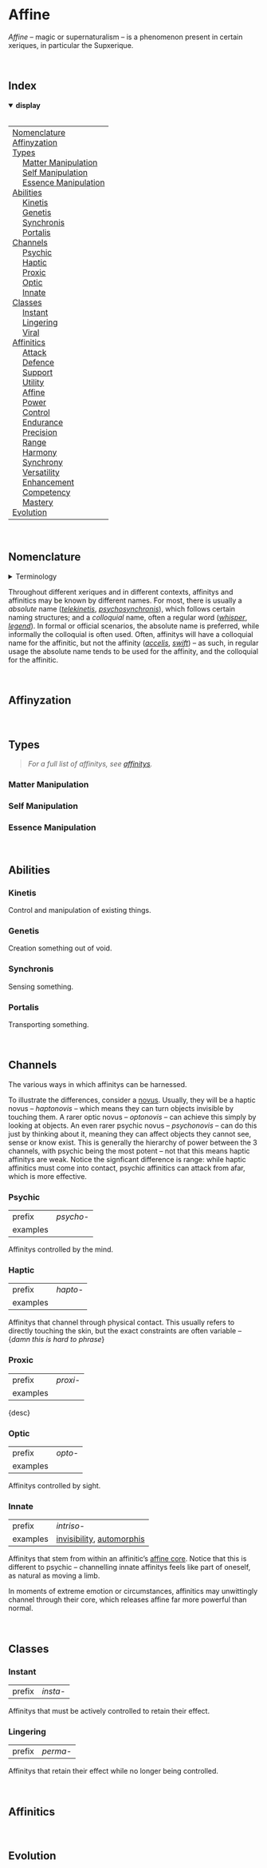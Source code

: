 # Affine

*Affine* – magic or supernaturalism – is a phenomenon present in certain xeriques, in particular the Supxerique.


<br>


## Index

<details open>
  <summary> <b> display </b> </summary> <br>

<table>
  <td>
    <a href="#nomenclature"> Nomenclature </a> <br>
    <a href="#affinyzation"> Affinyzation </a> <br>
    <a href="#types"> Types </a> <br>
    &emsp; <a href="#matter-manipulation"> Matter Manipulation </a> <br>
    &emsp; <a href="#self-manipulation"> Self Manipulation </a> <br>
    &emsp; <a href="#essence-manipulation"> Essence Manipulation </a> <br>
    <a href="#abilities"> Abilities </a> <br>
    &emsp; <a href="#kinetis"> Kinetis </a> <br>
    &emsp; <a href="#genetis"> Genetis </a> <br>
    &emsp; <a href="#synchronis"> Synchronis </a> <br>
    &emsp; <a href="#portalis"> Portalis </a> <br>
    <a href="#channels"> Channels </a> <br>
    &emsp; <a href="#psychic"> Psychic </a> <br>
    &emsp; <a href="#haptic"> Haptic </a> <br>
    &emsp; <a href="#proxic"> Proxic </a> <br>
    &emsp; <a href="#optic"> Optic </a> <br>
    &emsp; <a href="#innate"> Innate </a> <br>
    <a href="#classes"> Classes </a> <br>
    &emsp; <a href="#instant"> Instant </a> <br>
    &emsp; <a href="#lingering"> Lingering </a> <br>
    &emsp; <a href="#viral"> Viral </a> <br>
    <a href="#affinitics"> Affinitics </a> <br>
    &emsp; <a href="#attack"> Attack </a> <br>
    &emsp; <a href="#defence"> Defence </a> <br>
    &emsp; <a href="#support"> Support </a> <br>
    &emsp; <a href="#utility"> Utility </a> <br>
    &emsp; <a href="#affine"> Affine </a> <br>
    &emsp; <a href="#power"> Power </a> <br>
    &emsp; <a href="#control"> Control </a> <br>
    &emsp; <a href="#endurance"> Endurance </a> <br>
    &emsp; <a href="#precision"> Precision </a> <br>
    &emsp; <a href="#range"> Range </a> <br>
    &emsp; <a href="#harmony"> Harmony </a> <br>
    &emsp; <a href="#synchrony"> Synchrony </a> <br>
    &emsp; <a href="#versatility"> Versatility </a> <br>
    &emsp; <a href="#enhancement"> Enhancement </a> <br>
    &emsp; <a href="#competency"> Competency </a> <br>
    &emsp; <a href="#mastery"> Mastery </a> <br>
    <a href="#evolution"> Evolution </a>
  </td>
</table>

</details>


<br>


## Nomenclature

<details>
  <summary> Terminology </summary>

- **affine** – the concept of supernaturalism, and the energy released through its utilyzation
- **affinity** – a supernatural power
- **affinitic** – a being with an affinity
- **affinics** – the subject of affine
- **affinical** – relating to affine
- **affinitics** – the subject of affinitys
- **affinitical** – relating to affinitys
- **affinyzation** – the process of unlocking affinitys

</details>

Throughout different xeriques and in different contexts, affinitys and affinitics may be known by different names. For most, there is usually a *absolute* name (*[telekinetis](affinitys/telekinetis.md)*, *[psychosynchronis](affinitys/psychosynchronis.md)*), which follows certain naming structures; and a *colloquial* name, often a regular word (*[whisper](affinitys/psychokinetic.md)*, *[legend](affinitys/legacy.md)*). In formal or official scenarios, the absolute name is preferred, while informally the colloquial is often used. Often, affinitys will have a colloquial name for the affinitic, but not the affinity (*[accelis](affinitys/accelis.md)*, *[swift](affinitys/accelis.md)*) – as such, in regular usage the absolute name tends to be used for the affinity, and the colloquial for the affinitic.


<br>


## Affinyzation


<br>


## Types

> *For a full list of affinitys, see [affinitys](affinitys.md).*

### Matter Manipulation

### Self Manipulation

### Essence Manipulation


<br>


## Abilities

### Kinetis
Control and manipulation of existing things.

### Genetis
Creation something out of void.

### Synchronis
Sensing something.

### Portalis
Transporting something.


<br>


## Channels

The various ways in which affinitys can be harnessed.

To illustrate the differences, consider a [novus](affinitys/novis.md). Usually, they will be a haptic novus – *haptonovis* – which means they can turn objects invisible by touching them. A rarer optic novus – *optonovis* – can achieve this simply by looking at objects. An even rarer psychic novus – *psychonovis* – can do this just by thinking about it, meaning they can affect objects they cannot see, sense or know exist. This is generally the hierarchy of power between the 3 channels, with psychic being the most potent – not that this means haptic affinitys are weak. Notice the signficant difference is range: while haptic affinitics must come into contact, psychic affinitics can attack from afar, which is more effective.

### Psychic

<table>
  <tr>
    <td> prefix </td>
    <td> <em> psycho- </em> </td>
  </tr>
  <tr>
    <td> examples </td>
    <td> <a href="affinitys/telekinetis.md">  </a> </td>
  </tr>
</table>

Affinitys controlled by the mind.

### Haptic

<table>
  <tr>
    <td> prefix </td>
    <td> <em> hapto- </em> </td>
  </tr>
  <tr>
    <td> examples </td>
    <td> <a href="affinitys/.md">  </a> </td>
  </tr>
</table>

Affinitys that channel through physical contact. This usually refers to directly touching the skin, but the exact constraints are often variable – {*damn this is hard to phrase*}

### Proxic

<table>
  <tr>
    <td> prefix </td>
    <td> <em> proxi- </em> </td>
  </tr>
  <tr>
    <td> examples </td>
    <td> <a href="affinitys/vitakinetis.md">  </a> </td>
  </tr>
</table>

{desc}

### Optic

<table>
  <tr>
    <td> prefix </td>
    <td> <em> opto- </em> </td>
  </tr>
  <tr>
    <td> examples </td>
    <td> <a href="affinitys/.md">  </a> </td>
  </tr>
</table>

Affinitys controlled by sight.

### Innate

<table>
  <tr>
    <td> prefix </td>
    <td> <em> intriso- </em> </td>
  </tr>
  <tr>
    <td> examples </td>
    <td> <a href="affinitys/invisibility.md">invisibility</a>, <a href="affinitys/automorphis.md">automorphis</a> </td>
  </tr>
</table>

Affinitys that stem from within an affinitic’s [affine core](foundational%20principles%20of%20affine.md). Notice that this is different to psychic – channelling innate affinitys feels like part of oneself, as natural as moving a limb.

In moments of extreme emotion or circumstances, affinitics may unwittingly channel through their core, which releases affine far more powerful than normal.


<br>


## Classes

### Instant

<table>
  <tr>
    <td> prefix </td>
    <td> <em> insta- </em> </td>
  </tr>
</table>

Affinitys that must be actively controlled to retain their effect.

### Lingering

<table>
  <tr>
    <td> prefix </td>
    <td> <em> perma- </em> </td>
  </tr>
</table>

Affinitys that retain their effect while no longer being controlled.


<br>


## Affinitics


<br>


## Evolution
